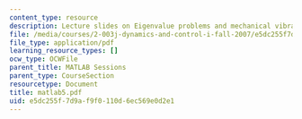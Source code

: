 ```yaml
---
content_type: resource
description: Lecture slides on Eigenvalue problems and mechanical vibration.
file: /media/courses/2-003j-dynamics-and-control-i-fall-2007/e5dc255f7d9af9f0110d6ec569e0d2e1_matlab5.pdf
file_type: application/pdf
learning_resource_types: []
ocw_type: OCWFile
parent_title: MATLAB Sessions
parent_type: CourseSection
resourcetype: Document
title: matlab5.pdf
uid: e5dc255f-7d9a-f9f0-110d-6ec569e0d2e1
---
```

